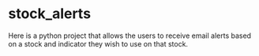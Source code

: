 # stock_alerts
Here is a python project that allows the users to receive email alerts based on a stock and indicator they wish to use on that stock.
